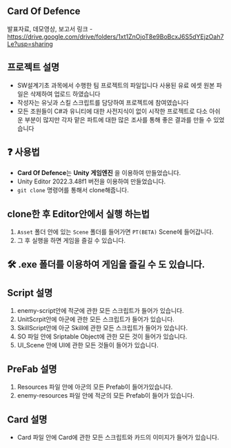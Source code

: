 ## Card Of Defence
발표자료, 데모영상, 보고서 링크 - https://drive.google.com/drive/folders/1xt1ZnOjoT8e9BoBcxJ6S5dYEjzOah7Le?usp=sharing

## 프로젝트 설명
- SW설계기초 과목에서 수행한 팀 프로젝트의 파일입니다 사용된 유료 에셋 원본 파일은 삭제하여 업로드 하였습니다
- 작성자는 유닛과 스킬 스크립트를 담당하여 프로젝트에 참여였습니다
- 모든 조원들이 C#과 유니티에 대한 사전지식이 없이 시작한 프로젝트로 다소 아쉬운 부분이 많지만 각자 맡은 파트에 대한 많은 조사를 통해 좋은 결과를 만들 수 있었습니다

## ❓ 사용법 
- **Card Of Defence**는 **Unity 게임엔진</u>** 을 이용하여 만들었습니다.
- Unity Editor 2022.3.48f1 버전을 이용하여 만들었습니다.  
- `git clone` 명령어를 통해서 clone해줍니다. 

## clone한 후 Editor안에서 실행 하는법   
1.  `Asset` 폴더 안에 있는 `Scene` 폴더를 들어가면 `PT(BETA)` Scene에 들어갑니다.
2. 그 후 실행을 하면 게임을 즐길 수 있습니다. 

## 🛠  .exe 폴더를 이용하여 게임을 즐길 수 도 있습니다.

## Script 설명

1. enemy-script안에 적군에 관한 모든 스크립트가 들어가 있습니다.
2. UnitScrpit안에 아군에 관한 모든 스크립트가 들어가 있습니다. 
3. SkillScript안에 아군 Skill에 관한 모든 스크립트가 들어가 있습니다. 
4. SO 파일 안에 Sriptable Object에 관한 모든 것이 들어가 있습니다. 
5. UI_Scene 안에 UI에 관한 모든 것들이 들어가 있습니다.   

   
## PreFab 설명
1. Resources 파일 안에 아군의 모든 Prefab이 들어가있습니다.
2. enemy-resources 파일 안에 적군의 모든 Prefab이 들어가 있습니다.

## Card 설명
- Card 파일 안에 Card에 관한 모든 스크립트와 카드의 이미지가 들어가 있습니다.
